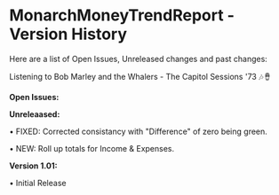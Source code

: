 # MonarchMoneyTrendReport - Version History
Here are a list of Open Issues, Unreleased changes and past changes:

Listening to Bob Marley and the Whalers - The Capitol Sessions '73 🎶🪘

**Open Issues:**


**Unreleaased:**

• FIXED: Corrected consistancy with "Difference" of zero being green.

• NEW: Roll up totals for Income & Expenses.


**Version 1.01:**

• Initial Release
